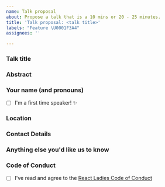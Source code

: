 ```yaml
---
name: Talk proposal
about: Propose a talk that is a 10 mins or 20 - 25 minutes.
title: 'Talk proposal: <talk title>'
labels: "Feature \U0001F3A4"
assignees: ''

---
```


### Talk title

### Abstract 

<!-- A short description of what the talk will be about. -->

### Your name (and pronouns)

<!-- Share your name and pronouns --> 

- [ ] I'm a first time speaker! :sparkles:

### Location

<!-- Please mention where you're based. -->

### Contact Details

<!-- We'll mostly use this issue for communication. But it might help to leave your Twitter, Github or Discord nickname (if you're in the React Ladies Discord.) Please note that this info will be public. -->

### Anything else you'd like us to know

<!-- If there's anything else you think we should know then feel free to include it here --> 

### Code of Conduct

<!-- We expect all of our speakers to uphold our Code of Conduct, so please take a minute to read through it. -->

- [ ] I've read and agree to the [React Ladies Code of Conduct](https://beta.reactladies.com/code-of-conduct)
